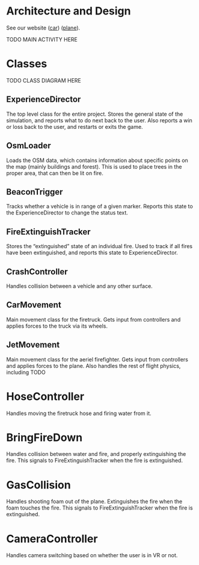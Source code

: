 ﻿# Architecture and Design

See our website ([car](https://xlrseatingbuck-org.github.io/unity-car.html)) ([plane](https://xlrseatingbuck-org.github.io/unity-plane.html)).

TODO MAIN ACTIVITY HERE

# Classes

TODO CLASS DIAGRAM HERE

## ExperienceDirector

The top level class for the entire project.
Stores the general state of the simulation, and reports what to do next back to the user.
Also reports a win or loss back to the user, and restarts or exits the game.

## OsmLoader

Loads the OSM data, which contains information about specific points on the map (mainly buildings and forest).
This is used to place trees in the proper area, that can then be lit on fire.

## BeaconTrigger

Tracks whether a vehicle is in range of a given marker. Reports this state to the ExperienceDirector to change the status text.

## FireExtinguishTracker

Stores the “extinguished” state of an individual fire.
Used to track if all fires have been extinguished, and reports this state to ExperienceDirector.

## CrashController

Handles collision between a vehicle and any other surface.

## CarMovement

Main movement class for the firetruck. Gets input from controllers and applies forces to the truck via its wheels.

## JetMovement

Main movement class for the aeriel firefighter.
Gets input from controllers and applies forces to the plane. Also handles the rest of flight physics, including
TODO

# HoseController

Handles moving the firetruck hose and firing water from it.

# BringFireDown

Handles collision between water and fire, and properly extinguishing the fire.
This signals to FireExtinguishTracker when the fire is extinguished.

# GasCollision

Handles shooting foam out of the plane.
Extinguishes the fire when the foam touches the fire.
This signals to FireExtinguishTracker when the fire is extinguished.

# CameraController

Handles camera switching based on whether the user is in VR or not.

 